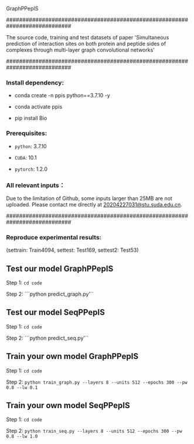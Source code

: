 

GraphPPepIS

############################################################################

The source code, training and test datasets of paper 'Simultaneous prediction of interaction sites on both protein and peptide sides of complexes through multi-layer graph convolutional networks'

############################################################################


### Install dependency:

- conda create -n ppis python==3.7.10 -y

- conda activate ppis

- pip install Bio


### Prerequisites:

* `python`: 3.7.10

* `CUDA`: 10.1

* `pytorch`: 1.2.0


### All relevant inputs：

Due to the limitation of Github, some inputs larger than 25MB are not uploaded. Please contact me directly at 20204227031@stu.suda.edu.cn.


############################################################################

### Reproduce experimental results: 

(settrain: Train4094, settest: Test169, settest2: Test53)

## Test our model GraphPPepIS

Step 1: ```cd code```

Step 2: ```python predict_graph.py'``

## Test our model SeqPPepIS

Step 1: ```cd code```

Step 2: ```python predict_seq.py'``

## Train your own model GraphPPepIS

Step 1: ```cd code```

Step 2: ```python train_graph.py --layers 8 --units 512 --epochs 300 --pw 0.8 --lw 0.1```

## Train your own model SeqPPepIS

Step 1: ```cd code```

Step 2: ```python train_seq.py --layers 8 --units 512 --epochs 300 --pw 0.8 --lw 1.0```




